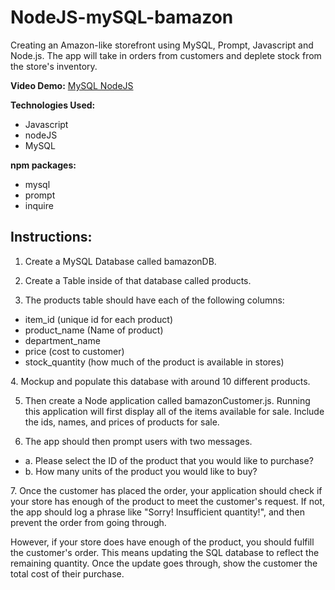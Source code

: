# NodeJS-mySQL-bamazon


Creating an Amazon-like storefront using MySQL, Prompt, Javascript and Node.js. The app will take in orders from customers and deplete stock from the store's inventory.

<b>Video Demo:</b> <a href="https://youtu.be/xZEY0pdeX88" target="_blank">MySQL NodeJS</a>


<b>Technologies Used:</b>
<ul>
	<li>Javascript</li>
	<li>nodeJS</li>
	<li>MySQL</li>
</ul>

<b>npm packages:</b>
<ul>
	<li>mysql</li>
	<li>prompt</li>
	<li>inquire</li>
</ul>


<h2>Instructions:</h2>

1. Create a MySQL Database called bamazonDB.

2. Create a Table inside of that database called products.

3. The products table should have each of the following columns:
<ul>
<li>item_id (unique id for each product)</li></li>
<li>product_name (Name of product)</li>
<li>department_name</li>
<li>price (cost to customer)</li>
<li>stock_quantity (how much of the product is available in stores)</li>
</ul>
4. Mockup and populate this database with around 10 different products.

5. Then create a Node application called bamazonCustomer.js. Running this application will first display all of the items available for sale. Include the ids, names, and prices of products for sale.

6. The app should then prompt users with two messages.
<ul>
<li>a. Please select the ID of the product that you would like to purchase?</li>
<li>b. How many units of the product you would like to buy?</li>
</ul>
7. Once the customer has placed the order, your application should check if your store has enough of the product to meet the customer's request.
If not, the app should log a phrase like "Sorry! Insufficient quantity!", and then prevent the order from going through.

<p>
However, if your store does have enough of the product, you should fulfill the customer's order.
This means updating the SQL database to reflect the remaining quantity. Once the update goes through, show the customer the total cost of their purchase.</p>


